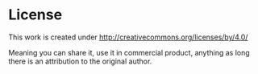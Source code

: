 License
=======

This work is created under http://creativecommons.org/licenses/by/4.0/

Meaning you can share it, use it in commercial product, anything as long there is an attribution to the original author.
